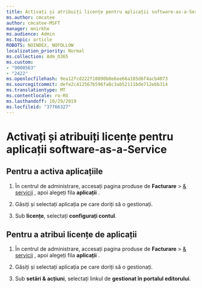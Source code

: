 ```yaml
---
title: Activați și atribuiți licențe pentru aplicații software-as-a-Service
ms.author: cmcatee
author: cmcatee-MSFT
manager: mnirkhe
ms.audience: Admin
ms.topic: article
ROBOTS: NOINDEX, NOFOLLOW
localization_priority: Normal
ms.collection: Adm_O365
ms.custom:
- "9000563"
- "2422"
ms.openlocfilehash: 9ea12fcd222f10890b0e6ee66a185d6f4acb4073
ms.sourcegitcommit: defe2c412567b596fa8c3ab52111bde712ebb314
ms.translationtype: MT
ms.contentlocale: ro-RO
ms.lasthandoff: 10/29/2019
ms.locfileid: "37766327"
---
```

# <a name="activate-and-assign-software-as-a-service-app-licenses"></a>Activați și atribuiți licențe pentru aplicații software-as-a-Service 

## <a name="to-activate-apps"></a>Pentru a activa aplicațiile

1. În centrul de administrare, accesați pagina produse de **Facturare** > [& servicii](https://go.microsoft.com/fwlink/p/?linkid=842054) , apoi alegeți fila **aplicații** .

2. Găsiți și selectați aplicația pe care doriți să o gestionați.

3. Sub **licențe**, selectați **configurați contul**.  

## <a name="to-assign-app-licenses"></a>Pentru a atribui licențe de aplicații

1. În centrul de administrare, accesați pagina produse de **Facturare** > [& servicii](https://go.microsoft.com/fwlink/p/?linkid=842054) , apoi alegeți fila **aplicații** .

2. Găsiți și selectați aplicația pe care doriți să o gestionați.  

3. Sub **setări & acțiuni**, selectați linkul de **gestionat în portalul editorului**.